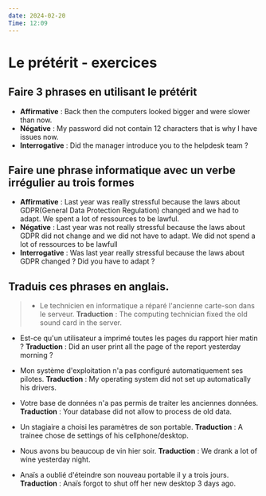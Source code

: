 ```yaml
---
date: 2024-02-20
Time: 12:09
---
```

# Le prétérit - exercices
## Faire 3 phrases en utilisant le prétérit
- **Affirmative** : Back then the computers looked bigger and were slower than now.
- **Négative** : My password did not contain 12 characters that is why I have issues now.
- **Interrogative** : Did the manager introduce you to the helpdesk team ? 

## Faire une phrase informatique avec un verbe irrégulier au trois formes
- **Affirmative** : Last year was really stressful because the laws about GDPR(General Data Protection Regulation) changed and we had to adapt. We spent a lot of ressources to be lawful.
- **Négative** : Last year was not really stressful because the laws about GDPR did not change and we did not have to adapt. We did not spend a lot of ressources to be lawfull
- **Interrogative** : Was last year really stressful because the laws about GDPR changed ? Did you have to adapt ?


## Traduis ces phrases en anglais.
>- Le technicien en informatique a réparé l'ancienne carte-son dans le serveur.
>**Traduction** : The computing technician fixed the old sound card in the server.

- Est-ce qu'un utilisateur a imprimé toutes les pages du rapport hier matin ?
**Traduction** : Did an user print all the page of the report yesterday morning ?

- Mon système d'exploitation n'a pas configuré automatiquement ses pilotes.
**Traduction** : My operating system did not set up automatically his drivers.

- Votre base de données n'a pas permis de traiter les anciennes données.
**Traduction** : Your database did not allow to process de old data.

- Un stagiaire a choisi les paramètres de son portable. 
**Traduction** : A trainee chose de settings of his cellphone/desktop.

- Nous avons bu beaucoup de vin hier soir.
**Traduction** : We drank a lot of wine yesterday night.

- Anaïs a oublié d'éteindre son nouveau portable il y a trois jours.
**Traduction** : Anaïs forgot to shut off her new desktop 3 days ago. 